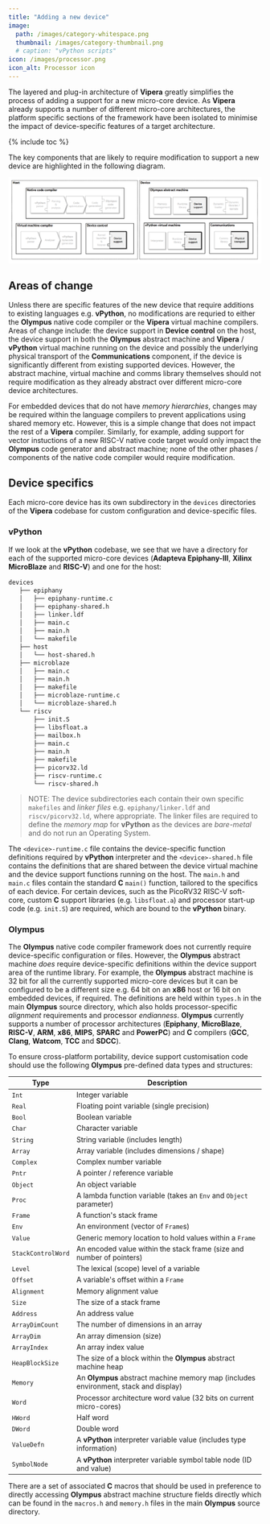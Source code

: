 ```yaml
---
title: "Adding a new device"
image: 
  path: /images/category-whitespace.png
  thumbnail: /images/category-thumbnail.png
  # caption: "vPython scripts"
icon: /images/processor.png
icon_alt: Processor icon
---
```

The layered and plug-in architecture of **Vipera** greatly simplifies the process of adding a support for a new micro-core device. As **Vipera** already supports a number of different micro-core architectures, the platform specific sections of the framework have been isolated to minimise the impact of device-specific features of a target architecture.

{% include toc %}

The key components that are likely to require modification to support a new device are highlighted in the following diagram. 

![New device changes](/images/Vipera-arch-device-changes-v1.png)

## Areas of change
Unless there are specific features of the new device that require additions to existing languages e.g. **vPython**, no modifications are requried to either the **Olympus** native code compiler or the **Vipera** virtual machine compilers. Areas of change include: the device support in **Device control** on the host, the device support in both the **Olympus** abstract machine and **Vipera** / **vPython** virtual machine running on the device and possibly the underlying physical transport of the **Communications** component, if the device is significantly different from existing supported devices. However, the abstract machine, virtual machine and comms library themselves should not require modification as they already abstract over different micro-core device architectures. 

For embedded devices that do not have _memory hierarchies_, changes may be required within the language compilers to prevent applications using shared memory etc. However, this is a simple change that does not impact the rest of a **Vipera** compiler. Similarly, for example, adding support for vector instuctions of a new RISC-V native code target would only impact the **Olympus** code generator and abstract machine; none of the other phases / components of the native code compiler would require modification. 

## Device specifics
Each micro-core device has its own subdirectory in the `devices` directories of the **Vipera** codebase for custom configuration and device-specific files. 

### vPython
If we look at the **vPython** codebase, we see that we have a directory for each of the supported micro-core devices (**Adapteva Epiphany-III**, **Xilinx MicroBlaze** and **RISC-V**) and one for the host: 

```
devices
   ├── epiphany
   │   ├── epiphany-runtime.c
   │   ├── epiphany-shared.h
   │   ├── linker.ldf
   │   ├── main.c
   │   ├── main.h
   │   └── makefile
   ├── host
   │   └── host-shared.h
   ├── microblaze
   │   ├── main.c
   │   ├── main.h
   │   ├── makefile
   │   ├── microblaze-runtime.c
   │   └── microblaze-shared.h
   └── riscv
       ├── init.S
       ├── libsfloat.a
       ├── mailbox.h
       ├── main.c
       ├── main.h
       ├── makefile
       ├── picorv32.ld
       ├── riscv-runtime.c
       └── riscv-shared.h
```

> NOTE: The device subdirectories each contain their own specific `makefiles` and _linker files_ e.g. `epiphany/linker.ldf` and `riscv/picorv32.ld`, where appropriate. The linker files are required to define the _memory map_ for **vPython** as the devices are _bare-metal_ and do not run an Operating System.

The `<device>-runtime.c` file contains the device-specific function definitions required by **vPython** interpreter and the `<device>-shared.h` file contains the definitions that are shared between the device virtual machine and the device support functions running on the host. The `main.h` and `main.c` files contain the standard **C** `main()` function, tailored to the specifics of each device. For certain devices, such as the PicoRV32 RISC-V soft-core, custom **C** support libraries (e.g. `libsfloat.a`) and processor start-up code (e.g. `init.S`) are required, which are bound to the **vPython** binary.

### Olympus
The **Olympus** native code compiler framework does not currently require device-specific configuration or files. However, the **Olympus** abstract machine _does_ require device-specific definitions within the device support area of the runtime library. For example, the **Olympus** abstract machine is 32 bit for all the currently supported micro-core devices but it can be configured to be a different size e.g. 64 bit on an **x86** host or 16 bit on embedded devices, if required. The definitions are held within `types.h` in the main **Olympus** source directory, which also holds processor-specific _alignment_ requirements and processor _endianness_. **Olympus** currently supports a number of processor architectures (**Epiphany**, **MicroBlaze**, **RISC-V**, **ARM**, **x86**, **MIPS**, **SPARC** and **PowerPC**) and **C** compilers (**GCC**, **Clang**, **Watcom**, **TCC** and **SDCC**).

To ensure cross-platform portability, device support customisation code should use the following **Olympus** pre-defined data types and structures:

| Type  |  Description |
|-------|--------------|
| `Int` | Integer variable |
| `Real` | Floating point variable (single precision) |
| `Bool` | Boolean variable |
| `Char` | Character variable |
| `String` | String variable (includes length) |
| `Array` | Array variable (includes dimensions / shape) |
| `Complex` | Complex number variable |
| `Pntr` | A pointer / reference variable |
| `Object` | An object variable |
| `Proc` | A lambda function variable (takes an `Env` and `Object` parameter)|
| `Frame` | A function's stack frame |
| `Env` | An environment (vector of `Frame`s)
| `Value` | Generic memory location to hold values within a `Frame` |
| `StackControlWord` | An encoded value within the stack frame (size and number of pointers) |
| `Level` | The lexical (scope) level of a variable |
| `Offset` | A variable's offset within a `Frame` |
| `Alignment` | Memory alignment value |
| `Size` | The size of a stack frame |
| `Address` | An address value |
| `ArrayDimCount` | The number of dimensions in an array |
| `ArrayDim` | An array dimension (size) |
| `ArrayIndex` | An array index value |
| `HeapBlockSize` | The size of a block within the **Olympus** abstract machine heap |
| `Memory` | An **Olympus** abstract machine memory map (includes environment, stack and display) |
| `Word` | Processor architecture word value (32 bits on current micro-cores) |
| `HWord` | Half word |
| `DWord` | Double word |
| `ValueDefn` | A **vPython** interpreter variable value (includes type information) |
| `SymbolNode` | A **vPython** interpreter variable symbol table node (ID and value) |

There are a set of associated **C** macros that should be used in preference to directly accessing **Olympus** abstract machine structure fields directly which can be found in the `macros.h` and `memory.h` files in the main **Olympus** source directory.

